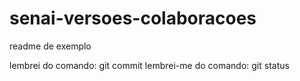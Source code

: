 # senai-versoes-colaboracoes

readme de exemplo


lembrei do comando: git commit
lembrei-me do comando: git status

